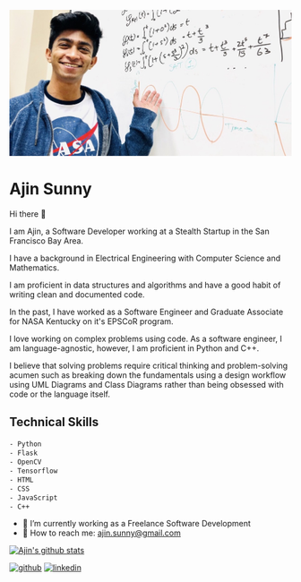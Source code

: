 ![Software Engineering](https://github.com/ajinsunny/ajinsunny/blob/master/welcome.jpeg)


# Ajin Sunny

Hi there :slightly_smiling_face:

I am Ajin, a Software Developer working at a Stealth Startup in the San Francisco Bay Area.

I have a background in Electrical Engineering with Computer Science and Mathematics.

I am proficient in data structures and algorithms and have a good habit of writing clean and documented code. 

In the past, I have worked as a Software Engineer and Graduate Associate for NASA Kentucky on it's EPSCoR program.

I love working on complex problems using code. As a software engineer, I am language-agnostic, however, I am proficient in Python and C++. 

I believe that solving problems require critical thinking and problem-solving acumen such as breaking down the fundamentals using a design workflow using UML Diagrams and Class Diagrams rather than being obsessed with code or the language itself.

## Technical Skills
    - Python
    - Flask
    - OpenCV
    - Tensorflow
    - HTML
    - CSS
    - JavaScript
    - C++

- :briefcase: I’m currently working as a Freelance Software Development  
- :email: How to reach me: ajin.sunny@gmail.com 

[![Ajin's github stats](https://github-readme-stats.vercel.app/api?username=ajinsunny)](https://github.com/anuraghazra/github-readme-stats)

[<img src='https://cdn.jsdelivr.net/npm/simple-icons@3.0.1/icons/github.svg' alt='github' height='40'>](https://github.com/ajinsunny)  [<img src='https://cdn.jsdelivr.net/npm/simple-icons@3.0.1/icons/linkedin.svg' alt='linkedin' height='40'>](https://www.linkedin.com/in/ajinsunny/)  






<!-- ### Hi there 👋

I am a Software Developer at a Stealth Startup in the San Francisco Bay Area. I have a background in Electrical Engineering with Computer Science and Mathematics. I am proficient in data structures and algorithms and have a good habit of writing clean and documented code. In the past, I have worked as a Software Engineer and Graduate Associate for University of Kentucky. I love working on complex problems using code. As a software engineer, I am language-agnostic, however, I am proficient in Python and C++. I believe that solving problems require critical thinking and problem-solving skills such as breaking down the fundamentals using a software flow or a design workflow rather than being obsessed with code or the language itself. 

During my free time, I work on open source projects and collaborate with other software developers on  Github. My hobbies include running, working out, and bowling. 

Proficient Skills: Python, TensorFlow, OpenCV, C++, JavaScript, HTML5, CSS3, Git, SVN

[![Ajin's github stats](https://github-readme-stats.vercel.app/api?username=ajinsunny)](https://github.com/anuraghazra/github-readme-stats)

-->
<!--
**ajinsunny/ajinsunny** is a ✨ _special_ ✨ repository because its `README.md` (this file) appears on your GitHub profile.

Here are some ideas to get you started:

- 🔭 I’m currently working on ...
- 🌱 I’m currently learning ...
- 👯 I’m looking to collaborate on ...
- 🤔 I’m looking for help with ...
- 💬 Ask me about ...
- 📫 How to reach me: ...
- 😄 Pronouns: ...
- ⚡ Fun fact: ...
-->
